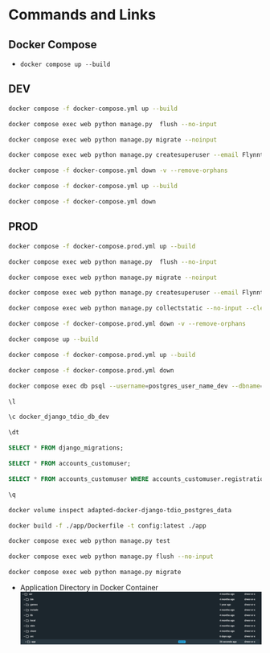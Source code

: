 # Commands and Links

## Docker Compose

- `docker compose up --build`

## DEV

```bash
docker compose -f docker-compose.yml up --build
```

```bash
docker compose exec web python manage.py  flush --no-input
```

```bash
docker compose exec web python manage.py migrate --noinput
```

```bash
docker compose exec web python manage.py createsuperuser --email FlynntKnapp@email.app --username FlynntKnapp
```

```bash
docker compose -f docker-compose.yml down -v --remove-orphans
```


```bash
docker compose -f docker-compose.yml up --build
```

```bash
docker compose -f docker-compose.yml down
```


## PROD

```bash
docker compose -f docker-compose.prod.yml up --build
```

```bash
docker compose exec web python manage.py  flush --no-input
```

```bash
docker compose exec web python manage.py migrate --noinput
```

```bash
docker compose exec web python manage.py createsuperuser --email FlynntKnapp@email.app --username FlynntKnapp
```

```bash
docker compose exec web python manage.py collectstatic --no-input --clear
```

```bash
docker compose -f docker-compose.prod.yml down -v --remove-orphans
```


```bash
docker compose up --build
```

```bash
docker compose -f docker-compose.prod.yml up --build
```

```bash
docker compose -f docker-compose.prod.yml down
```




```bash
docker compose exec db psql --username=postgres_user_name_dev --dbname=docker_django_tdio_db_dev
```

```sql
\l
```

```sql
\c docker_django_tdio_db_dev
```

```sql
\dt
```

```sql
SELECT * FROM django_migrations;
```

```sql
SELECT * FROM accounts_customuser;
```

```sql
SELECT * FROM accounts_customuser WHERE accounts_customuser.registration_accepted = true;
```

```sql
\q
```


```bash
docker volume inspect adapted-docker-django-tdio_postgres_data
```

```bash
docker build -f ./app/Dockerfile -t config:latest ./app
```


```bash
docker compose exec web python manage.py test
```

```bash
docker compose exec web python manage.py flush --no-input
```

```bash
docker compose exec web python manage.py migrate
```


- Application Directory in Docker Container
    ![Application directory in Docker Container](../documentation_images/ApplicationLocation.png)